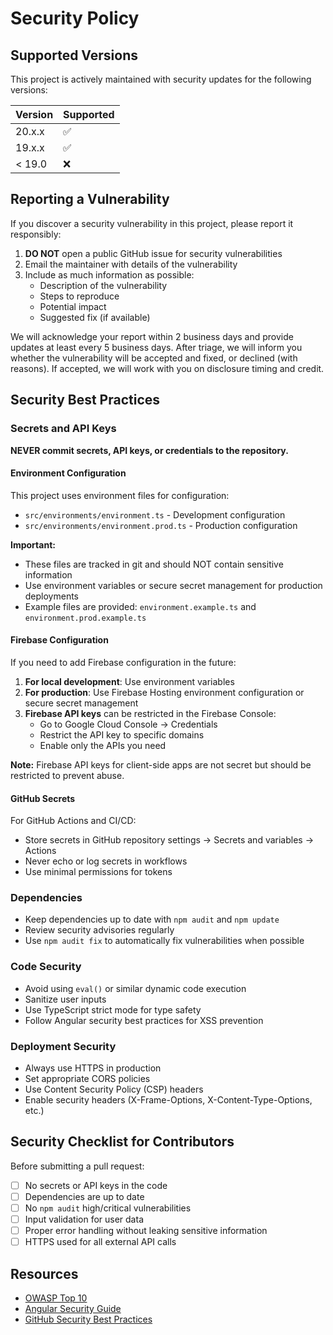 # Security Policy

## Supported Versions

This project is actively maintained with security updates for the following versions:

| Version    | Supported          |
| ---------- | ------------------ |
| 20.x.x     | :white_check_mark: |
| 19.x.x     | :white_check_mark: |
| < 19.0     | :x:                |

## Reporting a Vulnerability

If you discover a security vulnerability in this project, please report it responsibly:

1. **DO NOT** open a public GitHub issue for security vulnerabilities
2. Email the maintainer with details of the vulnerability
3. Include as much information as possible:
   - Description of the vulnerability
   - Steps to reproduce
   - Potential impact
   - Suggested fix (if available)

We will acknowledge your report within 2 business days and provide updates at least every 5 business days. After triage, we will inform you whether the vulnerability will be accepted and fixed, or declined (with reasons). If accepted, we will work with you on disclosure timing and credit.

## Security Best Practices

### Secrets and API Keys

**NEVER commit secrets, API keys, or credentials to the repository.**

#### Environment Configuration

This project uses environment files for configuration:
- `src/environments/environment.ts` - Development configuration
- `src/environments/environment.prod.ts` - Production configuration

**Important:**
- These files are tracked in git and should NOT contain sensitive information
- Use environment variables or secure secret management for production deployments
- Example files are provided: `environment.example.ts` and `environment.prod.example.ts`

#### Firebase Configuration

If you need to add Firebase configuration in the future:

1. **For local development**: Use environment variables
2. **For production**: Use Firebase Hosting environment configuration or secure secret management
3. **Firebase API keys** can be restricted in the Firebase Console:
   - Go to Google Cloud Console → Credentials
   - Restrict the API key to specific domains
   - Enable only the APIs you need

**Note:** Firebase API keys for client-side apps are not secret but should be restricted to prevent abuse.

#### GitHub Secrets

For GitHub Actions and CI/CD:
- Store secrets in GitHub repository settings → Secrets and variables → Actions
- Never echo or log secrets in workflows
- Use minimal permissions for tokens

### Dependencies

- Keep dependencies up to date with `npm audit` and `npm update`
- Review security advisories regularly
- Use `npm audit fix` to automatically fix vulnerabilities when possible

### Code Security

- Avoid using `eval()` or similar dynamic code execution
- Sanitize user inputs
- Use TypeScript strict mode for type safety
- Follow Angular security best practices for XSS prevention

### Deployment Security

- Always use HTTPS in production
- Set appropriate CORS policies
- Use Content Security Policy (CSP) headers
- Enable security headers (X-Frame-Options, X-Content-Type-Options, etc.)

## Security Checklist for Contributors

Before submitting a pull request:

- [ ] No secrets or API keys in the code
- [ ] Dependencies are up to date
- [ ] No `npm audit` high/critical vulnerabilities
- [ ] Input validation for user data
- [ ] Proper error handling without leaking sensitive information
- [ ] HTTPS used for all external API calls

## Resources

- [OWASP Top 10](https://owasp.org/www-project-top-ten/)
- [Angular Security Guide](https://angular.io/guide/security)
- [GitHub Security Best Practices](https://docs.github.com/en/code-security)

